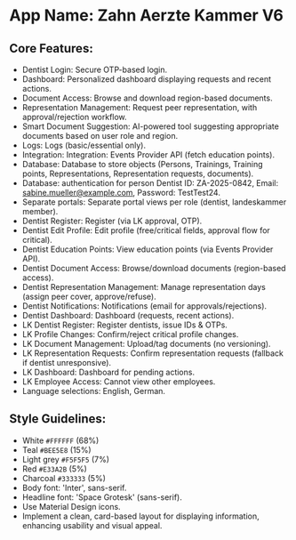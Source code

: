# **App Name**: Zahn Aerzte Kammer V6

## Core Features:

- Dentist Login: Secure OTP-based login.
- Dashboard: Personalized dashboard displaying requests and recent actions.
- Document Access: Browse and download region-based documents.
- Representation Management: Request peer representation, with approval/rejection workflow.
- Smart Document Suggestion: AI-powered tool suggesting appropriate documents based on user role and region.
- Logs: Logs (basic/essential only).
- Integration: Integration: Events Provider API (fetch education points).
- Database: Database to store objects (Persons, Trainings, Training points, Representations, Representation requests, documents).
- Database: authentication for person Dentist ID: ZA-2025-0842, Email: sabine.mueller@example.com, Password: TestTest24.
- Separate portals: Separate portal views per role (dentist, landeskammer member).
- Dentist Register: Register (via LK approval, OTP).
- Dentist Edit Profile: Edit profile (free/critical fields, approval flow for critical).
- Dentist Education Points: View education points (via Events Provider API).
- Dentist Document Access: Browse/download documents (region-based access).
- Dentist Representation Management: Manage representation days (assign peer cover, approve/refuse).
- Dentist Notifications: Notifications (email for approvals/rejections).
- Dentist Dashboard: Dashboard (requests, recent actions).
- LK Dentist Register: Register dentists, issue IDs & OTPs.
- LK Profile Changes: Confirm/reject critical profile changes.
- LK Document Management: Upload/tag documents (no versioning).
- LK Representation Requests: Confirm representation requests (fallback if dentist unresponsive).
- LK Dashboard: Dashboard for pending actions.
- LK Employee Access: Cannot view other employees.
- Language selections: English, German.

## Style Guidelines:

- White `#FFFFFF` (68%)
- Teal `#BEE5E8` (15%)
- Light grey `#F5F5F5` (7%)
- Red `#E33A2B` (5%)
- Charcoal `#333333` (5%)
- Body font: 'Inter', sans-serif.
- Headline font: 'Space Grotesk' (sans-serif).
- Use Material Design icons.
- Implement a clean, card-based layout for displaying information, enhancing usability and visual appeal.